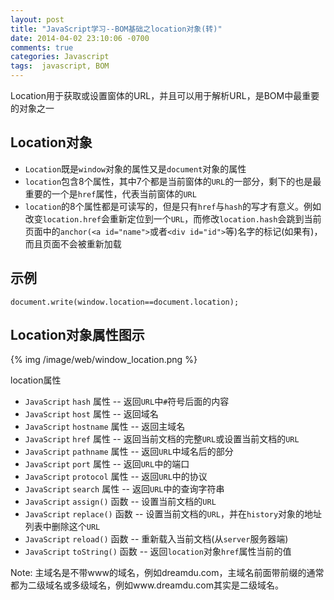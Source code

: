 ```yaml
---
layout: post
title: "JavaScript学习--BOM基础之location对象(转)"
date: 2014-04-02 23:10:06 -0700
comments: true
categories: Javascript
tags:  javascript, BOM
---
```


Location用于获取或设置窗体的URL，并且可以用于解析URL，是BOM中最重要的对象之一

## Location对象

* `Location`既是`window`对象的属性又是`document`对象的属性
* `location`包含8个属性，其中7个都是当前窗体的`URL`的一部分，剩下的也是最重要的一个是`href`属性，代表当前窗体的`URL`
* `location`的8个属性都是可读写的，但是只有`href`与`hash`的写才有意义。例如改变`location.href`会重新定位到一个`URL`，而修改`location.hash`会跳到当前页面中的`anchor(<a id="name">`或者`<div id="id">`等)名字的标记(如果有)，而且页面不会被重新加载

## 示例

	document.write(window.location==document.location);

## Location对象属性图示

{% img /image/web/window_location.png %}


location属性

* `JavaScript` `hash` 属性	--	返回`URL`中`#`符号后面的内容
* `JavaScript` `host` 属性	--	返回域名
* `JavaScript` `hostname` 属性	--	返回主域名
* `JavaScript` `href` 属性	--	返回当前文档的完整`URL`或设置当前文档的`URL`
* `JavaScript` `pathname` 属性	--	返回`URL`中域名后的部分
* `JavaScript` `port` 属性	--	返回`URL`中的端口
* `JavaScript` `protocol` 属性	--	返回`URL`中的协议
* `JavaScript` `search` 属性	--	返回`URL`中的查询字符串
* `JavaScript` `assign()`	函数 --	设置当前文档的`URL`
* `JavaScript` `replace()` 函数 --	设置当前文档的`URL`，并在`history`对象的地址列表中删除这个`URL`
* `JavaScript` `reload()`	函数 --	重新载入当前文档(从`server`服务器端)
* `JavaScript` `toString()` 函数 --	返回`location`对象`href`属性当前的值


Note: 主域名是不带www的域名，例如dreamdu.com，主域名前面带前缀的通常都为二级域名或多级域名，例如www.dreamdu.com其实是二级域名。



